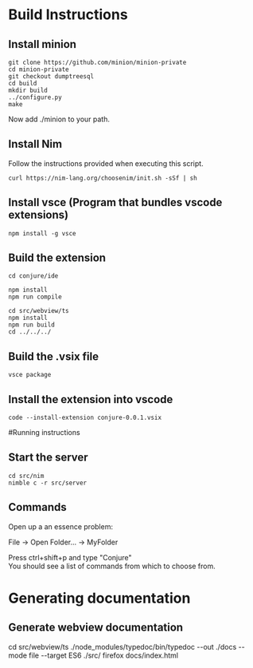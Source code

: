 # Build Instructions

## Install minion
```
git clone https://github.com/minion/minion-private
cd minion-private
git checkout dumptreesql
cd build
mkdir build
../configure.py
make
```
Now add ./minion to your path.


## Install Nim

Follow the instructions provided when executing this script.
```
curl https://nim-lang.org/choosenim/init.sh -sSf | sh

```

## Install vsce (Program that bundles vscode extensions)

```
npm install -g vsce
```

## Build the extension
```
cd conjure/ide

npm install
npm run compile

cd src/webview/ts
npm install
npm run build
cd ../../../
```
## Build the .vsix file
```
vsce package
```

## Install the extension into vscode

```
code --install-extension conjure-0.0.1.vsix
```

#Running instructions

## Start the server

```
cd src/nim
nimble c -r src/server
```

## Commands

Open up a an essence problem: 

File -> Open Folder... -> MyFolder 

Press ctrl+shift+p and type "Conjure"  
You should see a list of commands from which to choose from. 


# Generating documentation

## Generate webview documentation

cd src/webview/ts
./node_modules/typedoc/bin/typedoc --out ./docs --mode file --target ES6 ./src/
firefox docs/index.html